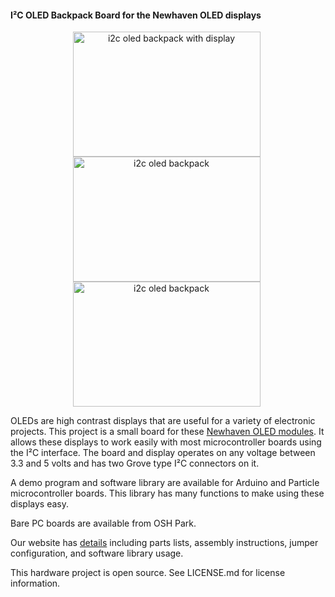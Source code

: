 #### I²C OLED Backpack Board for the Newhaven OLED displays

<div style="text-align: center;">

<div style="display: inline-block; margin-right: 5px;">
<img class="size-thumbnail wp-image-176" src="http://wht.io/wp-content/uploads/projects/i2c-oled-backpack-newhaven/i2c-oled-backpack-newhaven.jpg" alt="i2c oled backpack with display" width="300" height="200" />
</div>

<div style="display: inline-block; margin-right: 5px;">
<img class="size-thumbnail wp-image-175" src="http://wht.io/wp-content/uploads/projects/i2c-oled-backpack-newhaven/i2c-oled-backpack-on-newhaven.jpg" alt="i2c oled backpack" width="300" height="200" />
</div>

<div style="display: inline-block; margin-right: 5px;">
<img class="size-thumbnail wp-image-175" src="http://wht.io/wp-content/uploads/projects/i2c-oled-backpack-newhaven/newhaven-seeeduino.jpg" alt="i2c oled backpack" width="300" height="200" />
</div>

</div>


OLEDs are high contrast displays that are useful for a variety of electronic projects. This project is a small board for these [Newhaven OLED modules](http://www.newhavendisplay.com/oled-slim-character-oleds-c-119_825.html). It allows these displays to work easily with most microcontroller boards using the I²C interface. The board and display operates on any voltage between 3.3 and 5 volts and has two Grove type I²C connectors on it.

A demo program and software library are available for Arduino and Particle microcontroller boards. This library has many functions to make using these displays easy.

Bare PC boards are available from OSH Park.

Our website has [details](http://wht.io/portfolio/i2c-oled-backpack-board-newhaven/) including parts lists, assembly instructions, jumper configuration, and software library usage.

This hardware project is open source. See LICENSE.md for license information.
